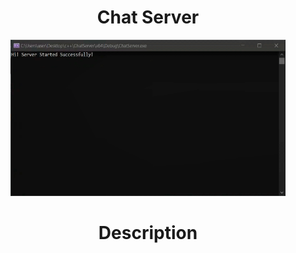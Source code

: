 <h1 align="center">Chat Server</h1> 

<p align="center"><img src="https://github.com/angversh/Chat-Server/blob/main/Images/ChatSeverPreview.gif?raw=true" width="440" height="250" alt=""/></p>

<h1 align="center">Description</h1> 
<!--
<h1 align="center">Instructions</h1> 
-->
